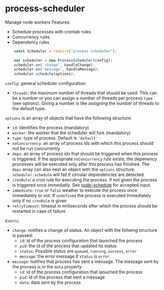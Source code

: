 # process-scheduler
Manage node workers
Features:
- Schedule processes with crontab rules
- Concurrency rules
- Dependency rules

```js
    const Scheduler = require('process-scheduler');
    
    var scheduler = new ProcessScheduler(config);
    scheduler.on('change', handleChange);
    scheduler.on('message', handleMessage);
    scheduler.schedule(options);
```

`config`: general scheduler configuration:
  - `threads`: the maximum number of threads that should be used. This can be a number or you can assign a number of threads per process `type` (see options). Giving a number is like assigning the number of threads to the default type.

`options` is an array of objects that have the following structure:
  - `id`: identifies the process (mandatory)
  - `worker`: the worker that the scheduler will fork (mandatory)
  - `type`: type of process. Default is `'default'`
  - `noConcurrency`: an array of process ids with which this process should not be run concurrently
  - `deps`: an array of process ids that should be triggered when this process is triggered. If the appropriate `noConcurrency` rule exists, the depenency processes will be executed only after this process has finished. The `deps` array can also nest an object with the `options` structure. `scheduler.schedule` will fail if circular dependencies are detected.
  - `cronRule`: a cron rule for executing the process. If not given the process is triggered once immediatly. See [node-schedule](https://github.com/node-schedule/node-schedule) for accepted input.
  - `immediate`: `true` or `false` weather to execute the process once immediately or not. If `undefined` the process is executed immediately only if no `cronRule` is given
  - `retryTimeout`: timeout in milliseconds after which the process should be restarted in case of failure

`Events`:
- `change`: notifies a change of status. An object with the follwing structure is passed:
  - `id`: id of the process configuration that launched the process
  - `pid`: the id of the process that updated its status
  - `status`: Possible status are `queued`, `running`, `success`, `error`
  - `message`: the error message if `status` is `error`.
- `message`: notifies that process has sent a message. The message sent by the process is in the `data` property
  - `id`: id of the process configuration that lanuched the process
  - `pid`: id of the process that sent a message
  - `data`: data sent by the process


